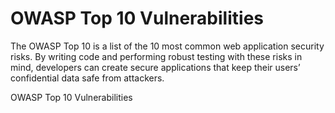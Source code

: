 # OWASP Top 10 Vulnerabilities

The OWASP Top 10 is a list of the 10 most common web application security risks. By writing code and performing robust testing with these risks in mind, developers can create secure applications that keep their users’ confidential data safe from attackers.

<BadgeLink badgeText='Read' colorScheme="yellow" href='https://www.veracode.com/security/owasp-top-10'>OWASP Top 10 Vulnerabilities</BadgeLink>
